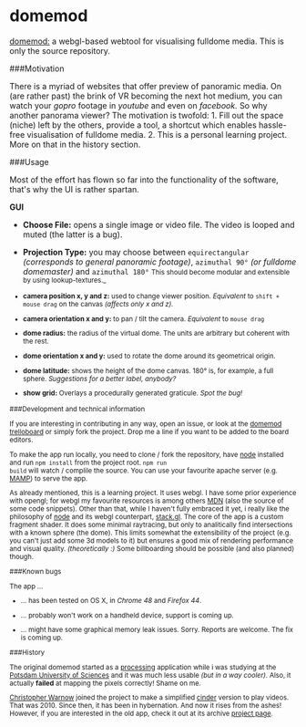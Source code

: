 domemod
==============

[domemod:](http://dimitarruszev.com/apps/beta/domemod) a webgl-based webtool for visualising fulldome media. This is only the source repository.

###Motivation

There is a myriad of websites that offer preview of panoramic media. On (are rather past) the brink of VR becoming the next hot medium, you can watch your _gopro_ footage in _youtube_ and even on _facebook._ So why another panorama viewer? The motivation is twofold: 1. Fill out the space (niche) left by the others, provide a tool, a shortcut which enables hassle-free visualisation of fulldome media. 2. This is a personal learning project. More on that in the history section.

###Usage

Most of the effort has flown so far into the functionality of the software, that's why the UI is rather spartan.

**GUI**

* **Choose File:**
opens a single image or video file. The video is looped and muted (the latter is a bug).


* **Projection Type:**
you may choose between <code>equirectangular</code> _(corresponds to general panoramic footage)_, <code>azimuthal 90°</code> _(or fulldome domemaster)_ and <code>azimuthal 180°</code> <small >This should become modular and extensible by using lookup-textures._

* **camera position x, y and z:** used to change viewer position. _Equivalent_ to <code>shift + mouse drag</code> on the canvas _(affects only x and z)._

* **camera orientation x and y:** to pan / tilt the camera. _Equivalent_ to <code>mouse drag</code>

* **dome radius:** the radius of the virtual dome. The units are arbitrary but coherent with the rest.


* **dome orientation x and y:** used to rotate the dome around its geometrical origin.

* **dome latitude:** shows the height of the dome canvas. 180° is, for example, a full sphere. _Suggestions for a better label, anybody?_

* **show grid:** Overlays a procedurally generated graticule. _Spot the bug!_

###Development and technical information

If you are interesting in contributing in any way, open an issue, or look at the [domemod trelloboard](https://trello.com/b/LbJNnihb/domemod) or simply fork the project. Drop me a line if you want to be added to the board editors.

To make the app run locally, you need to clone / fork the repository, have [node](https://nodejs.org/en/) installed and run <code>npm install</code> from the project root. <code>npm run build</code> will watch / complile the source. You can use your favourite apache server (e.g. [MAMP](https://www.mamp.info/)) to serve the app.

As already mentioned, this is a learning project. It uses webgl. I have some prior experience with opengl; for webgl my favourite resources is among others [MDN](https://developer.mozilla.org/en-US/docs/Web/API/WebGL_API) (also the source of some code snippets). Other than that, while I haven't fully embraced it yet, i really like the philosophy of [node](https://nodejs.org/) and its webgl counterpart, [stack.gl](http://stack.gl/). The core of the app is a custom fragment shader. It does some minimal raytracing, but only to analitically find intersections with a known sphere (the dome). This limits somewhat the extensibility of the project (e.g. you can't just add some 3d models to it) but ensures a good mix of rendering performance and visual quality. _(theoretically :)_ Some billboarding should be possible (and also planned) though.


###Known bugs

The app …

- … has been tested on OS X, in _Chrome 48_ and _Firefox 44_.

- … probably won't work on a handheld device, support is coming up.

- … might have some graphical memory leak issues. Sorry. Reports are welcome. The fix is coming up.


###History

The original domemod started as a [processing](http://processing.org/) application while i was studying at the [Potsdam University of Sciences](http://www.fh-potsdam.de/studieren/design/) and it was much less usable _(but in a way cooler)_. Also, it actually **failed** at mapping the pixels correctly! Shame on me.

[Christopher Warnow](https://github.com/chwarnow) joined the project to make a simplified [cinder](https://libcinder.org/) version to play videos. That was 2010. Since then, it has been in hybernation. And now it rises from the ashes! However, if you are interested in the old app, check it out at its archive [project page](https://incom.org/projekt/1372).